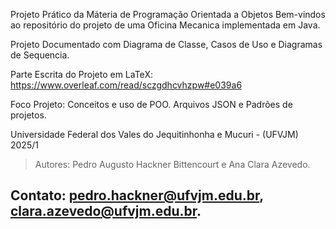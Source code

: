 Projeto Prático da Máteria de Programação Orientada a Objetos
Bem-vindos ao repositório do projeto de uma Oficina Mecanica implementada em Java.

Projeto Documentado com Diagrama de Classe, Casos de Uso e Diagramas de Sequencia.

Parte Escrita do Projeto em LaTeX:
https://www.overleaf.com/read/sczgdhcvhzpw#e039a6

Foco Projeto:
Conceitos e uso de POO.
Arquivos JSON e Padrões de projetos.

Universidade Federal dos Vales do Jequitinhonha e Mucuri - (UFVJM) 2025/1

>Autores: Pedro Augusto Hackner Bittencourt e Ana Clara Azevedo.

## Contato: pedro.hackner@ufvjm.edu.br, clara.azevedo@ufvjm.edu.br.
